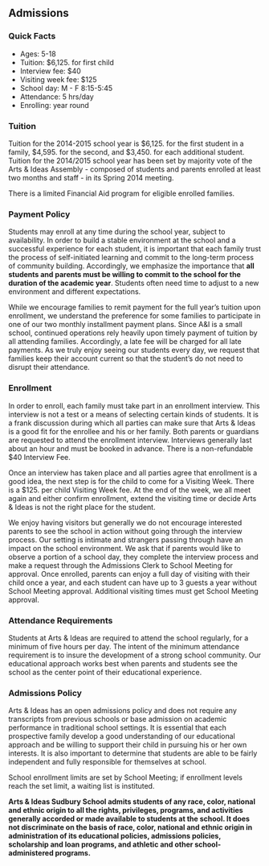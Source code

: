 ## Admissions

### Quick Facts

* Ages: 5-18
* Tuition: $6,125. for first child
* Interview fee: $40
* Visiting week fee: $125
* School day: M - F 8:15-5:45
* Attendance: 5 hrs/day
* Enrolling: year round

### Tuition

Tuition for the 2014-2015 school year is $6,125. for the first student in a family, $4,595. for the second, and $3,450. for each additional student. Tuition for the 2014/2015 school year has been set by majority vote of the Arts & Ideas Assembly - composed of students and parents enrolled at least two months and staff - in its Spring 2014 meeting.

There is a limited Financial Aid program for eligible enrolled families.

### Payment Policy

Students may enroll at any time during the school year, subject to availability. In order to build a stable environment at the school and a successful experience for each student, it is important that each family trust the process of self-initiated learning and commit to the long-term process of community building. Accordingly, we emphasize the importance that **all students and parents must be willing to commit to the school for the duration of the academic year**. Students often need time to adjust to a new environment and different expectations.

While we encourage families to remit payment for the full year’s tuition upon enrollment, we understand the preference for some families to participate in one of our two monthly installment payment plans. Since A&I is a small school, continued operations rely heavily upon timely payment of tuition by all attending families. Accordingly, a late fee will be charged for all late payments. As we truly enjoy seeing our students every day, we request that families keep their account current so that the student’s do not need to disrupt their attendance.

### Enrollment

In order to enroll, each family must take part in an enrollment interview. This interview is not a test or a means of selecting certain kinds of students. It is a frank discussion during which all parties can make sure that Arts & Ideas is a good fit for the enrollee and his or her family. Both parents or guardians are requested to attend the enrollment interview. Interviews generally last about an hour and must be booked in advance. There is a non-refundable $40 Interview Fee.

Once an interview has taken place and all parties agree that enrollment is a good idea, the next step is for the child to come for a Visiting Week. There is a $125. per child Visiting Week fee. At the end of the week, we all meet again and either confirm enrollment, extend the visiting time or decide Arts & Ideas is not the right place for the student.

We enjoy having visitors but generally we do not encourage interested parents to see the school in action without going through the interview process. Our setting is intimate and strangers passing through have an impact on the school environment. We ask that if parents would like to observe a portion of a school day, they complete the interview process and make a request through the Admissions Clerk to School Meeting for approval. Once enrolled, parents can enjoy a full day of visiting with their child once a year, and each student can have up to 3 guests a year without School Meeting approval. Additional visiting times must get School Meeting approval.

### Attendance Requirements

Students at Arts & Ideas are required to attend the school regularly, for a minimum of five hours per day. The intent of the minimum attendance requirement is to insure the development of a strong school community. Our educational approach works best when parents and students see the school as the center point of their educational experience.

### Admissions Policy

Arts & Ideas has an open admissions policy and does not require any transcripts from previous schools or base admission on academic performance in traditional school settings. It is essential that each prospective family develop a good understanding of our educational approach and be willing to support their child in pursuing his or her own interests. It is also important to determine that students are able to be fairly independent and fully responsible for themselves at school.

School enrollment limits are set by School Meeting; if enrollment levels reach the set limit, a waiting list is instituted.

**Arts & Ideas Sudbury School admits students of any race, color, national and ethnic origin to all the rights, privileges, programs, and activities generally accorded or made available to students at the school. It does not discriminate on the basis of race, color, national and ethnic origin in administration of its educational policies, admissions policies, scholarship and loan programs, and athletic and other school-administered programs.**